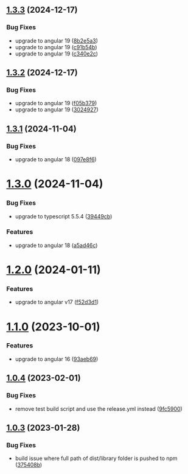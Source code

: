## [1.3.3](https://github.com/uzenith360/ngx-package-starter/compare/v1.3.2...v1.3.3) (2024-12-17)


### Bug Fixes

* upgrade to angular 19 ([8b2e5a3](https://github.com/uzenith360/ngx-package-starter/commit/8b2e5a3ff8d29d7d172f9e7fb87dd9e07799a220))
* upgrade to angular 19 ([c91b54b](https://github.com/uzenith360/ngx-package-starter/commit/c91b54b759b24636c2748b108b04bf0bed46fe81))
* upgrade to angular 19 ([c340e2c](https://github.com/uzenith360/ngx-package-starter/commit/c340e2cff8cae0f56f5b12c7a75f00ae2819d0c6))

## [1.3.2](https://github.com/uzenith360/ngx-package-starter/compare/v1.3.1...v1.3.2) (2024-12-17)


### Bug Fixes

* upgrade to angular 19 ([f05b379](https://github.com/uzenith360/ngx-package-starter/commit/f05b379c10d2a48a87ff68b5d2e3b8c1c8bd5616))
* upgrade to angular 19 ([3024927](https://github.com/uzenith360/ngx-package-starter/commit/30249277645365246e76e5846fcaddaf864273a2))

## [1.3.1](https://github.com/uzenith360/ngx-package-starter/compare/v1.3.0...v1.3.1) (2024-11-04)


### Bug Fixes

* upgrade to angular 18 ([097e8f6](https://github.com/uzenith360/ngx-package-starter/commit/097e8f69d0ed74b7a602bb270db996b19175759e))

# [1.3.0](https://github.com/uzenith360/ngx-package-starter/compare/v1.2.0...v1.3.0) (2024-11-04)


### Bug Fixes

* upgrade to typescript 5.5.4 ([39449cb](https://github.com/uzenith360/ngx-package-starter/commit/39449cbbe6a0a02d78f616fddc9ad8f8a8afb345))


### Features

* upgrade to angular 18 ([a5ad46c](https://github.com/uzenith360/ngx-package-starter/commit/a5ad46c93ba7c9d8cd71e6ed3e1ffe3abc9beb23))

# [1.2.0](https://github.com/uzenith360/ngx-package-starter/compare/v1.1.0...v1.2.0) (2024-01-11)


### Features

* upgrade to angular v17 ([f52d3d1](https://github.com/uzenith360/ngx-package-starter/commit/f52d3d17337628d95891f2e59e7c7053c8c45838))

# [1.1.0](https://github.com/uzenith360/ngx-package-starter/compare/v1.0.4...v1.1.0) (2023-10-01)


### Features

* upgrade to angular 16 ([93aeb69](https://github.com/uzenith360/ngx-package-starter/commit/93aeb6984ae0a9a61cbaac7403b0973e8f09cc75))

## [1.0.4](https://github.com/uzenith360/ngx-package-starter/compare/v1.0.3...v1.0.4) (2023-02-01)


### Bug Fixes

* remove test build script and use the release.yml instead ([9fc5900](https://github.com/uzenith360/ngx-package-starter/commit/9fc5900f58da5b166b68443fca372ea1a51ad994))

## [1.0.3](https://github.com/uzenith360/ngx-package-starter/compare/v1.0.2...v1.0.3) (2023-01-28)


### Bug Fixes

* build issue where full path of dist/library folder is pushed to npm ([375408b](https://github.com/uzenith360/ngx-package-starter/commit/375408b061b6e6c0244b92b440ba3596cdd46f41))
